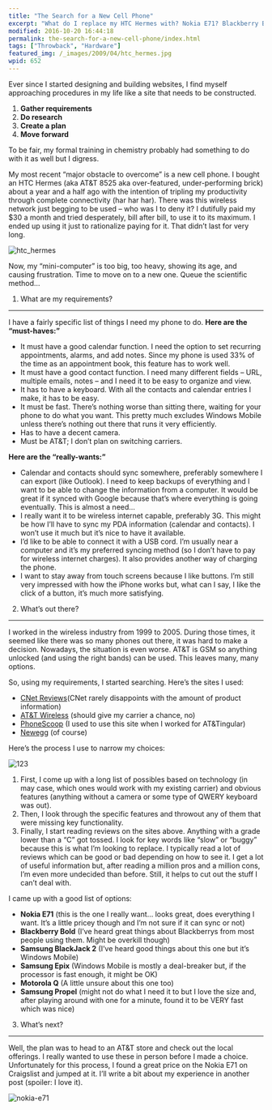 ```yaml
---
title: "The Search for a New Cell Phone"
excerpt: "What do I replace my HTC Hermes with? Nokia E71? Blackberry Bold? Samsung BlackJack 2? Samsung Epix? Motorola Q? Samsung Propel?"
modified: 2016-10-20 16:44:18
permalink: the-search-for-a-new-cell-phone/index.html
tags: ["Throwback", "Hardware"]
featured_img: /_images/2009/04/htc_hermes.jpg
wpid: 652
---
```



Ever since I started designing and building websites, I find myself approaching procedures in my life like a site that needs to be constructed.

1. **Gather requirements**
2. **Do research**
3. **Create a plan**
4. **Move forward**

To be fair, my formal training in chemistry probably had something to do with it as well but I digress.

My most recent “major obstacle to overcome” is a new cell phone. I bought an HTC Hermes (aka AT&amp;T 8525 aka over-featured, under-performing brick) about a year and a half ago with the intention of tripling my productivity through complete connectivity (har har har). There was this wireless network just begging to be used – who was I to deny it? I dutifully paid my $30 a month and tried desperately, bill after bill, to use it to its maximum. I ended up using it just to rationalize paying for it. That didn’t last for very long.

![htc_hermes](/_images/2009/04/htc_hermes.jpg "htc_hermes")  

Now, my “mini-computer” is too big, too heavy, showing its age, and causing frustration. Time to move on to a new one. Queue the scientific method…

1) What are my requirements?
----------------------------

I have a fairly specific list of things I need my phone to do. **Here are the “must-haves:”**

- It must have a good calendar function. I need the option to set recurring appointments, alarms, and add notes. Since my phone is used 33% of the time as an appointment book, this feature has to work well.
- It must have a good contact function. I need many different fields – URL, multiple emails, notes – and I need it to be easy to organize and view.
- It has to have a keyboard. With all the contacts and calendar entries I make, it has to be easy.
- It must be fast. There’s nothing worse than sitting there, waiting for your phone to do what you want. This pretty much excludes Windows Mobile unless there’s nothing out there that runs it very efficiently.
- Has to have a decent camera.
- Must be AT&amp;T; I don’t plan on switching carriers.

**Here are the “really-wants:”**

- Calendar and contacts should sync somewhere, preferably somewhere I can export (like Outlook). I need to keep backups of everything and I want to be able to change the information from a computer. It would be great if it synced with Google because that’s where everything is going eventually. This is almost a need…
- I really want it to be wireless internet capable, preferably 3G. This might be how I’ll have to sync my PDA information (calendar and contacts). I won’t use it much but it’s nice to have it available.
- I’d like to be able to connect it with a USB cord. I’m usually near a computer and it’s my preferred syncing method (so I don’t have to pay for wireless internet charges). It also provides another way of charging the phone.
- I want to stay away from touch screens because I like buttons. I’m still very impressed with how the iPhone works but, what can I say, I like the click of a button, it’s much more satisfying.

2) What’s out there?
--------------------

I worked in the wireless industry from 1999 to 2005. During those times, it seemed like there was so many phones out there, it was hard to make a decision. Nowadays, the situation is even worse. AT&amp;T is GSM so anything unlocked (and using the right bands) can be used. This leaves many, many options.

So, using my requirements, I started searching. Here’s the sites I used:

- [CNet Reviews](http://reviews.cnet.com/cell-phones/)(CNet rarely disappoints with the amount of product information)
- [AT&amp;T Wireless](http://www.wireless.att.com/cell-phone-service/cell-phones/) (should give my carrier a chance, no)
- [PhoneScoop](http://www.phonescoop.com/) (I used to use this site when I worked for AT&amp;Tingular)
- [Newegg](http://www.newegg.com) (of course)

Here’s the process I use to narrow my choices:

![123](/_images/2009/04/123.png "123")

1. First, I come up with a long list of possibles based on technology (in may case, which ones would work with my existing carrier) and obvious features (anything without a camera or some type of QWERY keyboard was out).
2. Then, I look through the specific features and throwout any of them that were missing key functionality.
3. Finally, I start reading reviews on the sites above. Anything with a grade lower than a “C” got tossed. I look for key words like “slow” or “buggy” because this is what I’m looking to replace. I typically read a lot of reviews which can be good or bad depending on how to see it. I get a lot of useful information but, after reading a million pros and a million cons, I’m even more undecided than before. Still, it helps to cut out the stuff I can’t deal with.

I came up with a good list of options:

- **Nokia E71** (this is the one I really want… looks great, does everything I want. It’s a little pricey though and I’m not sure if it can sync or not)
- **Blackberry Bold** (I’ve heard great things about Blackberrys from most people using them. Might be overkill though)
- **Samsung BlackJack 2** (I’ve heard good things about this one but it’s Windows Mobile)
- **Samsung Epix** (Windows Mobile is mostly a deal-breaker but, if the processor is fast enough, it might be OK)
- **Motorola Q** (A little unsure about this one too)
- **Samsung Propel** (might not do what I need it to but I love the size and, after playing around with one for a minute, found it to be VERY fast which was nice)

3) What’s next?
---------------

Well, the plan was to head to an AT&amp;T store and check out the local offerings. I really wanted to use these in person before I made a choice. Unfortunately for this process, I found a great price on the Nokia E71 on Craigslist and jumped at it. I’ll write a bit about my experience in another post (spoiler: I love it).

![nokia-e71](/_images/2009/04/nokia-e71.jpg "nokia-e71")
